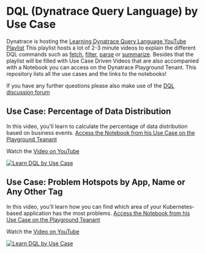 # DQL (Dynatrace Query Language) by Use Case

Dynatrace is hosting the [Learning Dynatrace Query Language YouTube Playlist](https://bit.ly/learndql)
This playlist hosts a lot of 2-3 minute videos to explain the different DQL commands such as [fetch](https://www.youtube.com/watch?v=sCJbl4guvVI&list=PLqt2rd0eew1ZjWw7BkBBjYO9s2lDibECu&index=2&pp=iAQB), [filter](https://www.youtube.com/watch?v=GMJoIFkn2k8&list=PLqt2rd0eew1ZjWw7BkBBjYO9s2lDibECu&index=3&t=13s&pp=iAQB), [parse](https://www.youtube.com/watch?v=5eajJ4qnbvk&list=PLqt2rd0eew1ZjWw7BkBBjYO9s2lDibECu&index=5&pp=iAQB) or [summarize](https://www.youtube.com/watch?v=1l1K9whaFT0&list=PLqt2rd0eew1ZjWw7BkBBjYO9s2lDibECu&index=7&pp=iAQB).
Besides that the playlist will be filled with Use Case Driven Videos that are also accompanied with a Notebook you can access on the Dynatrace Playground Tenant. This repository lists all the use cases and the links to the notebooks!

If you have any further questions please also make use of the [DQL discussion forum](https://dynatr.ac/3t2KJph)

## Use Case: Percentage of Data Distribution

In this video, you'll learn to calculate the percentage of data distribution based on business events. [Access the Notebook from his Use Case on the Playground Teanant](https://dt-url.net/n903ahd)

Watch the [Video on YouTube](https://www.youtube.com/watch?v=Lgv5rxlEJ0Q)

[![Learn DQL by Use Case](https://img.youtube.com/vi/Lgv5rxlEJ0Q/0.jpg)](https://www.youtube.com/watch?v=Lgv5rxlEJ0Q)

## Use Case: Problem Hotspots by App, Name or Any Other Tag

In this video, you'll learn how you can find which area of your Kubernetes-based application has the most problems. [Access the Notebook from his Use Case on the Playground Teanant](https://dt-url.net/xj23afc)

Watch the [Video on YouTube](https://www.youtube.com/watch?v=CtfzTGQWGko)

[![Learn DQL by Use Case](https://img.youtube.com/vi/CtfzTGQWGko/0.jpg)](https://www.youtube.com/watch?v=CtfzTGQWGko)
